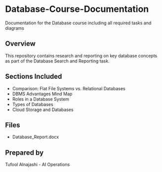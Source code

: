 # Database-Course-Documentation
Documentation for the Database course including all required tasks and diagrams

## Overview
This repository contains research and reporting on key database concepts as part of the Database Search and Reporting task.

## Sections Included
- Comparison: Flat File Systems vs. Relational Databases
- DBMS Advantages Mind Map
- Roles in a Database System
- Types of Databases
- Cloud Storage and Databases

## Files
- Database_Report.docx
  

## Prepared by
Tufool Alnajashi - AI Operations
